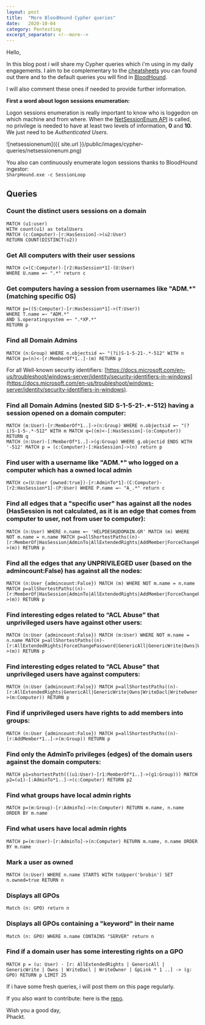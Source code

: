 ```yaml
---
layout: post
title:  "More BloodHound Cypher queries"
date:   2020-10-04
category: Pentesting
excerpt_separator: <!--more-->
---  
```

Hello,  
  
In this blog post i will share my Cypher queries which i'm using in my daily engagements. I aim to be complementary to the [cheatsheets]((https://www.google.com/search?q=bloodhound+cypher+queries+cheatsheet)) you can found out there and to the default queries you will find in [BloodHound](https://github.com/BloodHoundAD/BloodHound).  
<!--more-->
    
I will also comment these ones if needed to provide further information.  
  
**First a word about logon sessions enumeration:**  

Logon sessions enumeration is really important to know who is loggedon on which machine and from where. When the [NetSessionEnum API](https://docs.microsoft.com/en-us/windows/win32/api/lmshare/nf-lmshare-netsessionenum) is called, no privilege is needed to have at least two levels of information, **0** and **10**. We just need to be *Authenticated Users*.  
  
![netsessionenum]({{ site.url }}/public/images/cypher-queries/netsessionenum.png)  
    
You also can continuously enumerate logon sessions thanks to BloodHound ingestor:  
```SharpHound.exe -c SessionLoop```
  
## Queries

### Count the distinct users sessions on a domain
```
MATCH (u1:user)
WITH count(u1) as totalUsers
MATCH (c:Computer)-[r:HasSession]->(u2:User)
RETURN COUNT(DISTINCT(u2))
```

### Get All computers with their user sessions
```
MATCH c=(C:Computer)-[r2:HasSession*1]-(U:User) 
WHERE U.name =~ ".*" return c
```

### Get computers having a session from usernames like "ADM.*"  (matching specific OS)
```
MATCH p=((S:Computer)-[r:HasSession*1]->(T:User))
WHERE T.name =~ "ADM.*"
AND S.operatingsystem =~ ".*XP.*"
RETURN p
```

### Find all Domain Admins
```
MATCH (n:Group) WHERE n.objectsid =~ "(?i)S-1-5-21-.*-512" WITH n MATCH p=(n)<-[r:MemberOf*1..]-(m) RETURN p
```

For all Well-known security identifiers: [https://docs.microsoft.com/en-us/troubleshoot/windows-server/identity/security-identifiers-in-windows](https://docs.microsoft.com/en-us/troubleshoot/windows-server/identity/security-identifiers-in-windows).  
  
### Find all Domain Admins (nested SID S-1-5-21-.*-512) having a session opened on a domain computer:  
```
MATCH (m:User)-[r:MemberOf*1..]->(n:Group) WHERE n.objectsid =~ "(?i)S-1-5-.*-512" WITH m MATCH q=((m)<-[:HasSession]-(o:Computer)) RETURN q
MATCH (n:User)-[:MemberOf*1..]->(g:Group) WHERE g.objectid ENDS WITH '-512' MATCH p = (c:Computer)-[:HasSession]->(n) return p
```

### Find user with a username like "ADM.*" who logged on a computer which has a owned local admin
```
MATCH c=(U:User {owned:true})-[r:AdminTo*1]-(C:Computer)-[r2:HasSession*1]-(P:User) WHERE P.name =~ "A_.*" return c
```

### Find all edges that a "specific user" has against all the nodes (HasSession is not calculated, as it is an edge that comes from computer to user, not from user to computer):
```
MATCH (n:User) WHERE n.name =~ 'HELPDESK@DOMAIN.GR' MATCH (m) WHERE NOT m.name = n.name MATCH p=allShortestPaths((n)-[r:MemberOf|HasSession|AdminTo|AllExtendedRights|AddMember|ForceChangePassword|GenericAll|GenericWrite|Owns|WriteDacl|WriteOwner|CanRDP|ExecuteDCOM|AllowedToDelegate|ReadLAPSPassword|Contains|GpLink|AddAllowedToAct|AllowedToAct|SQLAdmin*1..]->(m)) RETURN p
```

### Find all the edges that any UNPRIVILEGED user (based on the admincount:False) has against all the nodes:    
```
MATCH (n:User {admincount:False}) MATCH (m) WHERE NOT m.name = n.name MATCH p=allShortestPaths((n)-[r:MemberOf|HasSession|AdminTo|AllExtendedRights|AddMember|ForceChangePassword|GenericAll|GenericWrite|Owns|WriteDacl|WriteOwner|CanRDP|ExecuteDCOM|AllowedToDelegate|ReadLAPSPassword|Contains|GpLink|AddAllowedToAct|AllowedToAct|SQLAdmin*1..]->(m)) RETURN p
```

### Find interesting edges related to “ACL Abuse” that unprivileged users have against other users:
```
MATCH (n:User {admincount:False}) MATCH (m:User) WHERE NOT m.name = n.name MATCH p=allShortestPaths((n)-[r:AllExtendedRights|ForceChangePassword|GenericAll|GenericWrite|Owns|WriteDacl|WriteOwner*1..]->(m)) RETURN p
```

### Find interesting edges related to “ACL Abuse” that unprivileged users have against computers:
```
MATCH (n:User {admincount:False}) MATCH p=allShortestPaths((n)-[r:AllExtendedRights|GenericAll|GenericWrite|Owns|WriteDacl|WriteOwner|AdminTo|CanRDP|ExecuteDCOM|ForceChangePassword*1..]->(m:Computer)) RETURN p
```

### Find if unprivileged users have rights to add members into groups:        
```
MATCH (n:User {admincount:False}) MATCH p=allShortestPaths((n)-[r:AddMember*1..]->(m:Group)) RETURN p
```

### Find only the AdminTo privileges (edges) of the domain users against the domain computers:        
```
MATCH p1=shortestPath(((u1:User)-[r1:MemberOf*1..]->(g1:Group))) MATCH p2=(u1)-[:AdminTo*1..]->(c:Computer) RETURN p2
```

### Find what groups have local admin rights           
```
MATCH p=(m:Group)-[r:AdminTo]->(n:Computer) RETURN m.name, n.name ORDER BY m.name
```

### Find what users have local admin rights              
```
MATCH p=(m:User)-[r:AdminTo]->(n:Computer) RETURN m.name, n.name ORDER BY m.name
```

### Mark a user as owned
```
MATCH (n:User) WHERE n.name STARTS WITH toUpper('brobin') SET n.owned=true RETURN n
```

### Displays all GPOs
```
Match (n: GPO) return n
```

### Displays all GPOs containing a "keyword" in their name 
```
Match (n: GPO) WHERE n.name CONTAINS "SERVER" return n
```

### Find if a domain user has some interesting rights on a GPO
```
MATCH p = (u: User) - [r: AllExtendedRights | GenericAll | GenericWrite | Owns | WriteDacl | WriteOwner | GpLink * 1 ..] -> (g: GPO) RETURN p LIMIT 25
```
  
If i have some fresh queries, i will post them on this page regularly.  
  
If you also want to contribute: here is the [repo](https://github.com/phackt/phackt.github.io/tree/master/_posts).  
  
Wish you a good day,  
Phackt.
